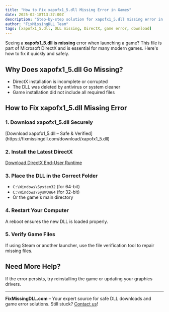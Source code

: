 ```yaml
---
title: "How to Fix xapofx1_5.dll Missing Error in Games"
date: 2025-02-18T13:37:00Z
description: "Step-by-step solution for xapofx1_5.dll missing error in PC games. Download the right DLL and get back to gaming."
author: "FixMissingDLL Team"
tags: [xapofx1_5.dll, DLL missing, DirectX, game error, download]
---
```


Seeing a **xapofx1_5.dll is missing** error when launching a game? This file is part of Microsoft DirectX and is essential for many modern games. Here's how to fix it quickly and safely.

## Why Does xapofx1_5.dll Go Missing?
- DirectX installation is incomplete or corrupted
- The DLL was deleted by antivirus or system cleaner
- Game installation did not include all required files

## How to Fix xapofx1_5.dll Missing Error

### 1. Download xapofx1_5.dll Securely
<div class="download-btn">[Download xapofx1_5.dll – Safe & Verified](https://fixmissingdll.com/download/xapofx1_5.dll)</div>

### 2. Install the Latest DirectX
[Download DirectX End-User Runtime](https://www.microsoft.com/en-us/download/details.aspx?id=35)

### 3. Place the DLL in the Correct Folder
- `C:\Windows\System32` (for 64-bit)
- `C:\Windows\SysWOW64` (for 32-bit)
- Or the game's main directory

### 4. Restart Your Computer
A reboot ensures the new DLL is loaded properly.

### 5. Verify Game Files
If using Steam or another launcher, use the file verification tool to repair missing files.

## Need More Help?
If the error persists, try reinstalling the game or updating your graphics drivers.

---
**FixMissingDLL.com** – Your expert source for safe DLL downloads and game error solutions. Still stuck? [Contact us](mailto:support@fixmissingdll.com)! 